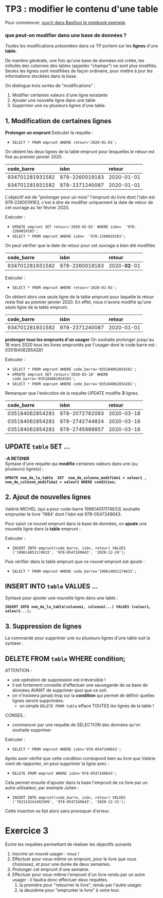# TP3 : modifier le contenu d'une table

Pour commencer, [ouvrir dans Basthon le notebook exemple](https://notebook.basthon.fr/sql/?from=https://raw.githubusercontent.com/thfruchart/tnsi/main/03/exemple.ipynb&module=https://raw.githubusercontent.com/thfruchart/tnsi/main/03/livres.sql).

### que peut-on modifier dans une base de données ? 

Toutes les modifications présentées dans ce TP portent sur les **lignes** d'une **table**.

De manière générale, une fois qu'une base de données est créée, les intitulés des colonnes des tables (appelés "champs") ne sont plus modifiés. 
Seules les lignes sont modifiées de façon ordinaire, pour mettre à jour les informations stockées dans la base.

On distingue trois sortes de "modifications" :
1. Modifier certaines valeurs d'une ligne existante
2. Ajouter une nouvelle ligne dans une table
3. Supprimer une ou plusieurs lignes d'une table.



## 1. Modification de certaines lignes

**Prolonger un emprunt**
Exécuter la requête : 
* `SELECT * FROM emprunt WHERE retour='2020-01-01';`

On obtient les deux lignes de la table emprunt pour lesquelles le retour est fixé au premier janvier 2020.

|code_barre	|isbn	|retour	|
|:--|:--|:--|
|934701281931582	|978-2260019183	|2020-01-01	|
|934701281931582	|978-2371240087	|2020-01-01|


L'objectif est de "prolonger  pour un mois" l'emprunt du livre dont l'isbn est 978-2260019183, c'est à dire de modifier uniquement la date de retour de cet ouvrage au 1er février 2020.

Exécuter : 
* `UPDATE emprunt SET retour='2020-02-01' WHERE isbn=  '978-2260019183';`
* `SELECT * FROM emprunt WHERE isbn=  '978-2260019183';`

On peut vérifier que la date de retour pour cet ouvrage a bien été modifiée.

|code_barre	|isbn	|retour	|
|:--|:--|:--|
|934701281931582	|978-2260019183	|2020-**02**-01|

Exécuter : 
* `SELECT * FROM emprunt WHERE retour='2020-01-01';`

On obtient alors une seule ligne de la table emprunt pour laquelle le retour reste fixé au premier janvier 2020. 
En effet, nous n'avons modifié qu'une seule ligne de la table emprunt. 

|code_barre	|isbn	|retour	|
|:--|:--|:--|
|934701281931582	|978-2371240087	|2020-01-01|


**prolonger tous les emprunts d'un usager**
On souhaite prolonger jusqu'au 18 mars 2020 tous les livres empruntés par l'usager dont le code barre est : 035184062854281

Exécuter : 
* `SELECT * FROM emprunt WHERE code_barre='035184062854281';`
* `UPDATE emprunt SET retour='2020-03-18' WHERE code_barre='035184062854281';`
* `SELECT * FROM emprunt WHERE code_barre='035184062854281';`



Remarquer que l'exécution de la requête UPDATE modifie **3** lignes. 

|code_barre	|isbn	|retour	|
|:--|:--|:--|	
|035184062854281|	978-2072762093|	2020-03-18	|
|035184062854281|	978-2742744824|	2020-03-18	|
|035184062854281|	978-2745989857|	2020-03-18	|

## UPDATE `table` SET ...
**-A RETENIR**  
Syntaxe d'une requête qui **modifie** certaines valeurs dans une (ou plusieurs) ligne(s) :

**`UPDATE nom_de_la_table  SET  nom_de_colonne_modifiée1 = valeur1 , nom_de_colonne_modifiée2 = valeur2 WHERE condition;`**

## 2. Ajout de nouvelles lignes
Valérie MICHEL (qui a pour code-barre 199614051174633) souhaite emprunter le livre '1984' dont l'isbn  est 978-0547249643.

Pour saisir ce nouvel emprunt dans la base de données, on **ajoute** une nouvelle ligne dans la **table** emprunt :

Exécuter : 
* `INSERT INTO emprunt(code_barre, isbn, retour) VALUES ('199614051174633', '978-0547249643', '2020-12-24');`

Puis vérifier dans la table emprunt que ce nouvel emprunt est ajouté : 
* `SELECT * FROM emprunt WHERE code_barre='199614051174633';`

## INSERT INTO `table` VALUES ... 
Syntaxe pour ajouter une nouvelle ligne dans une table : 

**`INSERT INTO nom_de_la_table(colonne1, colonne2...) VALUES (valeur1, valeur2...);`**


## 3. Suppression de lignes
La commande pour supprimer une ou plusieurs lignes d'une table suit la syntaxe : 

## DELETE FROM `table` WHERE condition;

ATTENTION : 
* une opération de suppression est irréversible ! 
* il est fortement conseille d'effectuer une sauvegarde de sa base de données AVANT de supprimer quoi que ce soit.
* on n'insistera jamais trop sur la **condition** qui permet de définir quelles lignes seront supprimées.
   * un simple `DELETE FROM table` efface TOUTES les lignes de la table ! 

CONSEIL : 
*  commencer par une requête de SÉLECTION des données qu'on souhaite supprimer

Exécuter : 
* `SELECT * FROM emprunt WHERE isbn='978-0547249643';`

Après avoir vérifié que cette condition correspond bien au livre que Valérie vient de rapporter, on peut supprimer la ligne avec : 
* `DELETE FROM emprunt WHERE isbn='978-0547249643';`

Cela permet ensuite d'ajouter dans la base l'emprunt de ce livre par un autre utilisateur, par exemple Julien :
* `INSERT INTO emprunt(code_barre, isbn, retour) VALUES ('782124241492509', '978-0547249643', '2020-12-31');`

Cette insertion se fait alors sans provoquer d'erreur.

# Exercice 3
Écrire les requêtes permettant de réaliser les objectifs suivants
1. Inscrire un nouvel usager : vous !
2. Effectuer pour vous-même un emprunt, pour le livre que vous choisissez, et pour une durée de deux semaines. 
3. Prolonger cet emprunt d'une semaine.
4. Effectuer pour vous-même l'emprunt d'un livre rendu par un autre usager : il faudra donc effectuer deux requêtes.
   1. la première pour "retourner le livre", rendu par l'autre usager.
   2. la deuxième pour "emprunter le livre" à votre tour. 
